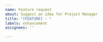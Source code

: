 ```yaml
---
name: Feature request
about: Suggest an idea for Project Manager
title: "[FEATURE] - "
labels: enhancement
assignees: ''

---
```


<!-- Please search existing issues to avoid creating duplicates. -->

<!-- Describe the feature you'd like. -->
